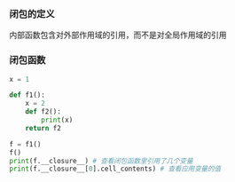 ### 闭包的定义
内部函数包含对外部作用域的引用，而不是对全局作用域的引用

### 闭包函数
```python
x = 1

def f1():
    x = 2
    def f2():
        print(x)
    return f2

f = f1()
f()
print(f.__closure__) # 查看闭包函数里引用了几个变量
print(f.__closure__[0].cell_contents) # 查看应用变量的值
```

